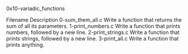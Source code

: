 0x10-variadic_functions 

Filename		Description
0-sum_them_all.c	Write a function that returns the sum of all its parameters.
1-print_numbers.c	Write a function that prints numbers, followed by a new line.
2-print_strings.c	Write a function that prints strings, followed by a new line.
3-print_all.c		Write a function that prints anything.
